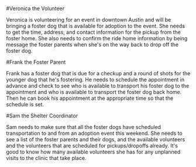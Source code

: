 #Veronica the Volunteer


Veronica is volunteering for an event in downtown Austin and will be bringing a foster dog that is available for adoption to the event. She needs to get the time, address, and contact information for the pickup from the foster home. She also needs to confirm the ride home information by being message the foster parents when she's on the way back to drop off the foster dog.


#Frank the Foster Parent


Frank has a foster dog that is due for a checkup and a round of shots for the younger dog that he's fostering. He needs to schedule the appointment in advance and check to see who is available to transport his foster dog to the appointment and who is available to transport the foster dog back home. Then he can book his appointment at the appropriate time so that the schedule is set.

#Sam the Shelter Coordinator

Sam needs to make sure that all the foster dogs have scheduled transportation to and from an adoption event this weekend. She needs to see a list of the foster parents and their dogs, and the available volunteers and the volunteers that are scheduled for pickups/dropoffs already. It's good to know how many available volunteers she has for any unplanned visits to the clinic that take place.





